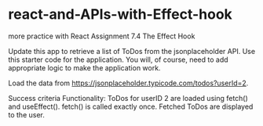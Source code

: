 # react-and-APIs-with-Effect-hook
more practice with React
Assignment 7.4 The Effect Hook


Update this app to retrieve a list of ToDos from the jsonplaceholder API. Use this starter code for the application. You will, of course, need to add appropriate logic to make the application work.

Load the data from https://jsonplaceholder.typicode.com/todos?userId=2.

Success criteria
Functionality:
ToDos for userID 2 are loaded using fetch() and useEffect().
fetch() is called exactly once.
Fetched ToDos are displayed to the user.
